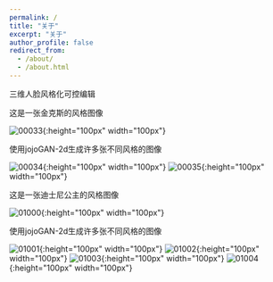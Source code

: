 ```yaml
---
permalink: /
title: "关于"
excerpt: "关于"
author_profile: false
redirect_from: 
  - /about/
  - /about.html
---
```


三维人脸风格化可控编辑

这是一张金克斯的风格图像

![00033](/img/00033.jpg){:height="100px" width="100px"}

使用jojoGAN-2d生成许多张不同风格的图像

![00034](/img/00034.jpg){:height="100px" width="100px"}
![00035](/img/00035.jpg){:height="100px" width="100px"}

这是一张迪士尼公主的风格图像

![01000](/img/01000.jpg){:height="100px" width="100px"}

使用jojoGAN-2d生成许多张不同风格的图像

![01001](/img/01001.jpg){:height="100px" width="100px"}
![01002](/img/01002.jpg){:height="100px" width="100px"}
![01003](/img/01003.jpg){:height="100px" width="100px"}
![01004](/img/01004.jpg){:height="100px" width="100px"}